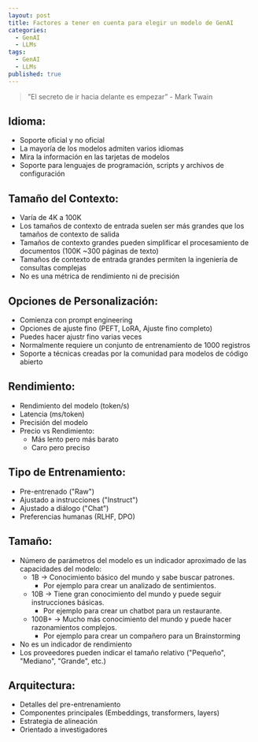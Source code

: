```yaml
---
layout: post
title: Factores a tener en cuenta para elegir un modelo de GenAI
categories:
  - GenAI
  - LLMs
tags:
  - GenAI
  - LLMs
published: true
---
```


> ”El secreto de ir hacia delante es empezar” - Mark Twain

## Idioma:
  - Soporte oficial y no oficial
  - La mayoría de los modelos admiten varios idiomas
  - Mira la información en las tarjetas de modelos
  - Soporte para lenguajes de programación, scripts y archivos de configuración

## Tamaño del Contexto:
  - Varía de 4K a 100K
  - Los tamaños de contexto de entrada suelen ser más grandes que los tamaños de contexto de salida
  - Tamaños de contexto grandes pueden simplificar el procesamiento de documentos (100K \~300 páginas de texto)
  - Tamaños de contexto de entrada grandes permiten la ingeniería de consultas complejas
  - No es una métrica de rendimiento ni de precisión

## Opciones de Personalización:
  - Comienza con prompt engineering
  - Opciones de ajuste fino (PEFT, LoRA, Ajuste fino completo)
  - Puedes hacer ajustr fino varias veces
  - Normalmente requiere un conjunto de entrenamiento de 1000 registros
  - Soporte a técnicas creadas por la comunidad para modelos de código abierto

## Rendimiento:
  - Rendimiento del modelo (token/s)
  - Latencia (ms/token)
  - Precisión del modelo
  - Precio vs Rendimiento:
    - Más lento pero más barato
    - Caro pero preciso

## Tipo de Entrenamiento:
  - Pre-entrenado ("Raw")
  - Ajustado a instrucciones ("Instruct")
  - Ajustado a diálogo ("Chat")
  - Preferencias humanas (RLHF, DPO)

## Tamaño:
  - Número de parámetros del modelo es un indicador aproximado de las capacidades del modelo:
    - 1B -> Conocimiento básico del mundo y sabe buscar patrones. 
      - Por ejemplo para crear un analizado de sentimientos.
    - 10B -> Tiene gran conocimiento del mundo y puede seguir instrucciones básicas. 
      - Por ejemplo para crear un chatbot para un restaurante.
    - 100B+ -> Mucho más conocimiento del mundo y puede hacer razonamientos complejos. 
      - Por ejemplo para crear un compañero para un Brainstorming
  - No es un indicador de rendimiento
  - Los proveedores pueden indicar el tamaño relativo ("Pequeño", "Mediano", "Grande", etc.)

## Arquitectura:
  - Detalles del pre-entrenamiento
  - Componentes principales (Embeddings, transformers, layers)
  - Estrategia de alineación
  - Orientado a investigadores
